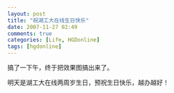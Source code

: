 ```yaml
---
layout: post
title: "祝湖工大在线生日快乐"
date: 2007-11-27 02:49
comments: true
categories: [Life, HGDonline]
tags: [hgdonline]
---
```

搞了一下午，终于把效果图搞出来了。

明天是湖工大在线两周岁生日，预祝生日快乐，越办越好！